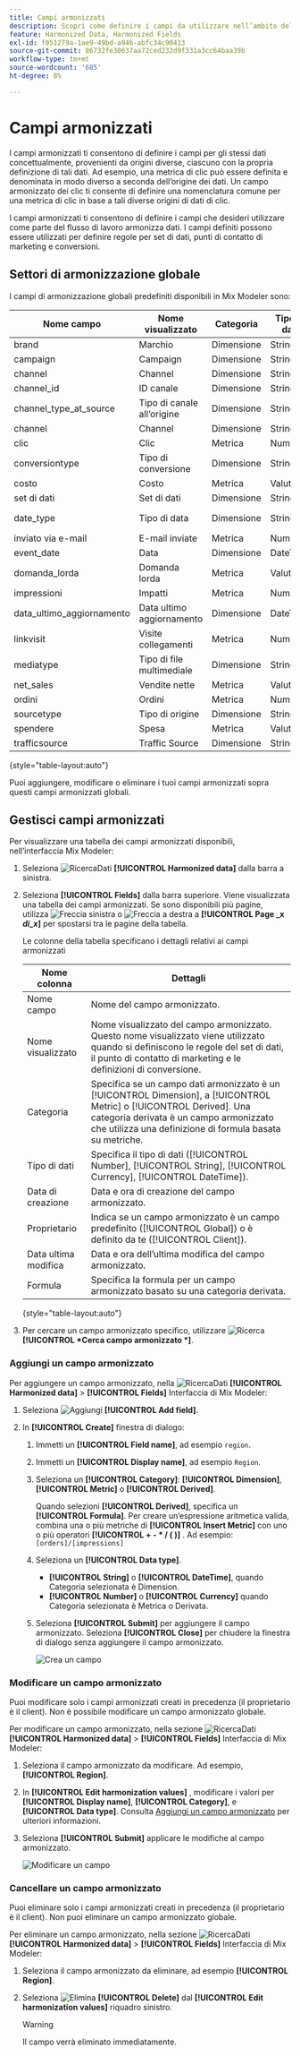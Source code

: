 ```yaml
---
title: Campi armonizzati
description: Scopri come definire i campi da utilizzare nell’ambito dell’armonizzazione dei dati in Mix Modeler.
feature: Harmonized Data, Harmonized Fields
exl-id: f051279a-1ae9-49bd-a946-abfc34c90413
source-git-commit: 86732fe30637aa72ced232d9f331a3cc64baa39b
workflow-type: tm+mt
source-wordcount: '685'
ht-degree: 8%

---
```


# Campi armonizzati

I campi armonizzati ti consentono di definire i campi per gli stessi dati concettualmente, provenienti da origini diverse, ciascuno con la propria definizione di tali dati. Ad esempio, una metrica di clic può essere definita e denominata in modo diverso a seconda dell’origine dei dati. Un campo armonizzato dei clic ti consente di definire una nomenclatura comune per una metrica di clic in base a tali diverse origini di dati di clic.

I campi armonizzati ti consentono di definire i campi che desideri utilizzare come parte del flusso di lavoro armonizza dati. I campi definiti possono essere utilizzati per definire regole per set di dati, punti di contatto di marketing e conversioni.

## Settori di armonizzazione globale

I campi di armonizzazione globali predefiniti disponibili in Mix Modeler sono:


| Nome campo | Nome visualizzato | Categoria | Tipo di dati | Commento |
| ---------------------- | ---------------------- | --------- | --------- | --------- |
| brand | Marchio | Dimensione | Stringa |           |
| campaign | Campaign | Dimensione | Stringa |           |
| channel | Channel | Dimensione | Stringa |           |
| channel_id | ID canale | Dimensione | Stringa |           |
| channel_type_at_source | Tipo di canale all’origine | Dimensione | Stringa |           |
| channel | Channel | Dimensione | Stringa |           |
| clic | Clic | Metrica | Numero |           |
| conversiontype | Tipo di conversione | Dimensione | Stringa |           |
| costo | Costo | Metrica | Valuta |           |
| set di dati | Set di dati | Dimensione | Stringa |           |
| date_type | Tipo di data | Dimensione | Stringa | giorno, settimana |
| inviato via e-mail | E-mail inviate | Metrica | Numero |           |
| event_date | Data | Dimensione | DateTime |           |
| domanda_lorda | Domanda lorda | Metrica | Valuta |           |
| impressioni | Impatti | Metrica | Numero |           |
| data_ultimo_aggiornamento | Data ultimo aggiornamento | Dimensione | DateTime |           |
| linkvisit | Visite collegamenti | Metrica | Numero |           |
| mediatype | Tipo di file multimediale | Dimensione | Stringa |           |
| net_sales | Vendite nette | Metrica | Valuta |           |
| ordini | Ordini | Metrica | Numero |           |
| sourcetype | Tipo di origine | Dimensione | Stringa |           |
| spendere | Spesa | Metrica | Valuta |           |
| trafficsource | Traffic Source | Dimensione | Stringa |           |

{style="table-layout:auto"}

Puoi aggiungere, modificare o eliminare i tuoi campi armonizzati sopra questi campi armonizzati globali.

## Gestisci campi armonizzati

Per visualizzare una tabella dei campi armonizzati disponibili, nell’interfaccia Mix Modeler:

1. Seleziona ![RicercaDati](../assets/icons/DataCheck.svg) **[!UICONTROL Harmonized data]** dalla barra a sinistra.

1. Seleziona **[!UICONTROL Fields]** dalla barra superiore. Viene visualizzata una tabella dei campi armonizzati. Se sono disponibili più pagine, utilizza ![Freccia sinistra](../assets/icons/ChevronLeft.svg) o ![Freccia a destra](../assets/icons/ChevronRight.svg) a **[!UICONTROL Page _x _di_x_]** per spostarsi tra le pagine della tabella.

   Le colonne della tabella specificano i dettagli relativi ai campi armonizzati

   | Nome colonna | Dettagli |
   | ---------------------- | ----------|
   | Nome campo | Nome del campo armonizzato. |
   | Nome visualizzato | Nome visualizzato del campo armonizzato. Questo nome visualizzato viene utilizzato quando si definiscono le regole del set di dati, il punto di contatto di marketing e le definizioni di conversione. |
   | Categoria | Specifica se un campo dati armonizzato è un [!UICONTROL Dimension], a [!UICONTROL Metric] o [!UICONTROL Derived]. Una categoria derivata è un campo armonizzato che utilizza una definizione di formula basata su metriche. |
   | Tipo di dati | Specifica il tipo di dati ([!UICONTROL Number], [!UICONTROL String], [!UICONTROL Currency], [!UICONTROL DateTime]). |
   | Data di creazione | Data e ora di creazione del campo armonizzato. |
   | Proprietario | Indica se un campo armonizzato è un campo predefinito ([!UICONTROL Global]) o è definito da te ([!UICONTROL Client]). |
   | Data ultima modifica | Data e ora dell’ultima modifica del campo armonizzato. |
   | Formula | Specifica la formula per un campo armonizzato basato su una categoria derivata. |

   {style="table-layout:auto"}

1. Per cercare un campo armonizzato specifico, utilizzare ![Ricerca](../assets/icons/Search.svg) **[!UICONTROL *Cerca campo armonizzato *]**.


### Aggiungi un campo armonizzato

Per aggiungere un campo armonizzato, nella ![RicercaDati](../assets/icons/DataCheck.svg) **[!UICONTROL Harmonized data]** > **[!UICONTROL Fields]** Interfaccia di Mix Modeler:

1. Seleziona ![Aggiungi](../assets/icons/AddCircle.svg) **[!UICONTROL Add field]**.

1. In **[!UICONTROL Create]** finestra di dialogo:

   1. Immetti un **[!UICONTROL Field name]**, ad esempio `region`.
   1. Immetti un **[!UICONTROL Display name]**, ad esempio `Region`.
   1. Seleziona un **[!UICONTROL Category]**: **[!UICONTROL Dimension]**, **[!UICONTROL Metric]** o **[!UICONTROL Derived]**.

      Quando selezioni **[!UICONTROL Derived]**, specifica un **[!UICONTROL Formula]**. Per creare un’espressione aritmetica valida, combina una o più metriche di **[!UICONTROL Insert Metric]** con uno o più operatori **[!UICONTROL + - * / ( )]** . Ad esempio: `[orders]/[impressions]`

   1. Seleziona un **[!UICONTROL Data type]**.

      - **[!UICONTROL String]** o **[!UICONTROL DateTime]**, quando Categoria selezionata è Dimension.
      - **[!UICONTROL Number]** o **[!UICONTROL Currency]** quando Categoria selezionata è Metrica o Derivata.

   1. Seleziona **[!UICONTROL Submit]** per aggiungere il campo armonizzato. Seleziona **[!UICONTROL Close]** per chiudere la finestra di dialogo senza aggiungere il campo armonizzato.

      ![Crea un campo](../assets/create-field.png)


### Modificare un campo armonizzato

Puoi modificare solo i campi armonizzati creati in precedenza (il proprietario è il client). Non è possibile modificare un campo armonizzato globale.

Per modificare un campo armonizzato, nella sezione ![RicercaDati](../assets/icons/DataCheck.svg) **[!UICONTROL Harmonized data]** > **[!UICONTROL Fields]** Interfaccia di Mix Modeler:

1. Seleziona il campo armonizzato da modificare. Ad esempio, **[!UICONTROL Region]**.

1. In **[!UICONTROL Edit harmonization values]** , modificare i valori per **[!UICONTROL Display name]**, **[!UICONTROL Category]**, e **[!UICONTROL Data type]**. Consulta [Aggiungi un campo armonizzato](#add-a-harmonized-field) per ulteriori informazioni.

1. Seleziona **[!UICONTROL Submit]** applicare le modifiche al campo armonizzato.

   ![Modificare un campo](../assets/edit-field.png)

### Cancellare un campo armonizzato

Puoi eliminare solo i campi armonizzati creati in precedenza (il proprietario è il client). Non puoi eliminare un campo armonizzato globale.

Per eliminare un campo armonizzato, nella sezione ![RicercaDati](../assets/icons/DataCheck.svg) **[!UICONTROL Harmonized data]** > **[!UICONTROL Fields]** Interfaccia di Mix Modeler:

1. Seleziona il campo armonizzato da eliminare, ad esempio **[!UICONTROL Region]**.

1. Seleziona ![Elimina](../assets/icons/Delete.svg) **[!UICONTROL Delete]** dal **[!UICONTROL Edit harmonization values]** riquadro sinistro.

   >[!WARNING]
   >
   >   Il campo verrà eliminato immediatamente.

